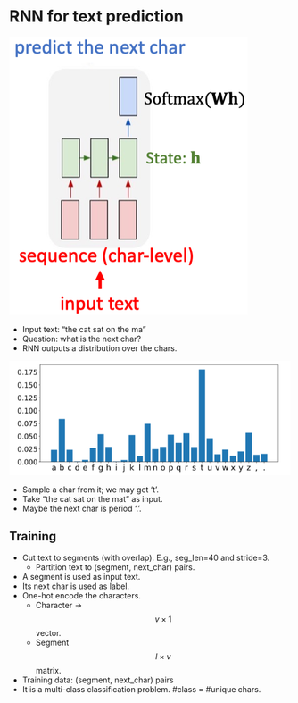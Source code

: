 # RNN for text prediction

![](../.gitbook/assets/rnn-3.png)

* Input text: “the cat sat on the ma”
* Question: what is the next char?
* RNN outputs a distribution over the chars.

![](../.gitbook/assets/rnn-4.png)

* Sample a char from it; we may get ‘t’.
* Take “the cat sat on the mat” as input.
* Maybe the next char is period ‘.’.

## Training

* Cut text to segments \(with overlap\). E.g., seg\_len=40 and stride=3.
  * Partition text to \(segment, next\_char\) pairs.
* A segment is used as input text.
* Its next char is used as label.
* One-hot encode the characters.
  * Character -&gt; $$v \times 1$$ vector.
  * Segment $$l \times v$$ matrix.
* Training data: \(segment, next\_char\) pairs
* It is a multi-class classification problem. \#class = \#unique chars.

